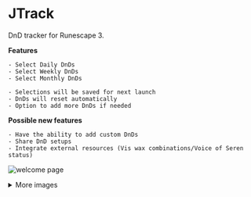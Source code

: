 # JTrack  
DnD tracker for Runescape 3.
  
**Features**  
```
- Select Daily DnDs
- Select Weekly DnDs
- Select Monthly DnDs

- Selections will be saved for next launch
- DnDs will reset automatically
- Option to add more DnDs if needed
```

**Possible new features**
```
- Have the ability to add custom DnDs
- Share DnD setups
- Integrate external resources (Vis wax combinations/Voice of Seren status)
```
![welcome page](https://i.imgur.com/vw2GLow.png) 
<details>  
  <summary>More images</summary>
  
![setup page](https://i.imgur.com/QdkckBw.png)
![setup page 2](https://i.imgur.com/FxjwZWi.png)
![tracker page](https://i.imgur.com/vmxrzPV.png)

  </details>
